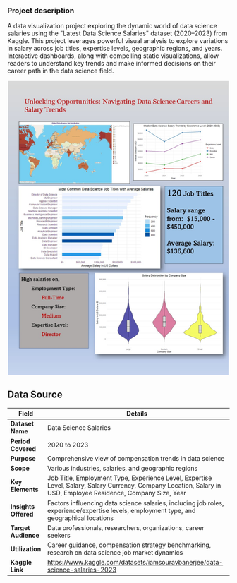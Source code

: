 
<h3> Project description </h3>

<p> A data visualization project exploring the dynamic world of data science salaries using the "Latest Data Science Salaries" dataset (2020–2023) from Kaggle. This project leverages powerful visual analysis to explore variations in salary across job titles, expertise levels, geographic regions, and years. Interactive dashboards, along with compelling static visualizations, allow readers to understand key trends and make informed decisions on their career path in the data science field. </p>

![Dashboard Image]( https://github.com/1516CS/Data-Science-salaries-visualization/blob/main/Dashboard.png)


## Data Source

| **Field**            | **Details**                                                   |
|----------------------|---------------------------------------------------------------|
| **Dataset Name**      | Data Science Salaries                                          |
| **Period Covered**    | 2020 to 2023                                                  |
| **Purpose**           | Comprehensive view of compensation trends in data science      |
| **Scope**             | Various industries, salaries, and geographic regions           |
| **Key Elements**      | Job Title, Employment Type, Experience Level, Expertise Level, Salary, Salary Currency, Company Location, Salary in USD, Employee Residence, Company Size, Year |
| **Insights Offered**  | Factors influencing data science salaries, including job roles, experience/expertise levels, employment type, and geographical locations |
| **Target Audience**   | Data professionals, researchers, organizations, career seekers|
| **Utilization**       | Career guidance, compensation strategy benchmarking, research on data science job market dynamics |
| **Kaggle Link**       |  https://www.kaggle.com/datasets/iamsouravbanerjee/data-science-salaries-2023 |




